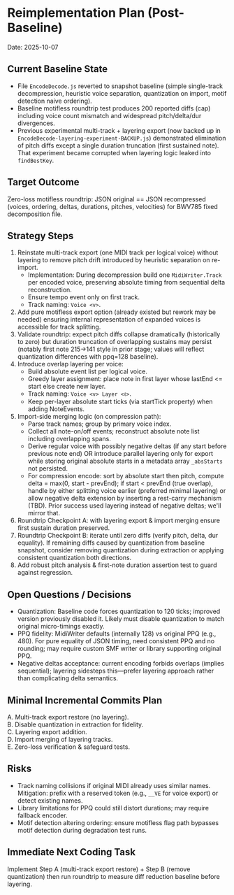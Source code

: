 # Reimplementation Plan (Post-Baseline)

Date: 2025-10-07

## Current Baseline State
- File `EncodeDecode.js` reverted to snapshot baseline (simple single-track decompression, heuristic voice separation, quantization on import, motif detection naive ordering).
- Baseline motifless roundtrip test produces 200 reported diffs (cap) including voice count mismatch and widespread pitch/delta/dur divergences.
- Previous experimental multi-track + layering export (now backed up in `EncodeDecode-layering-experiment-BACKUP.js`) demonstrated elimination of pitch diffs except a single duration truncation (first sustained note). That experiment became corrupted when layering logic leaked into `findBestKey`.

## Target Outcome
Zero-loss motifless roundtrip: JSON original == JSON recompressed (voices, ordering, deltas, durations, pitches, velocities) for BWV785 fixed decomposition file.

## Strategy Steps
1. Reinstate multi-track export (one MIDI track per logical voice) without layering to remove pitch drift introduced by heuristic separation on re-import.
   - Implementation: During decompression build one `MidiWriter.Track` per encoded voice, preserving absolute timing from sequential delta reconstruction.
   - Ensure tempo event only on first track.
   - Track naming: `Voice <v>`.
2. Add pure motifless export option (already existed but rework may be needed) ensuring internal representation of expanded voices is accessible for track splitting.
3. Validate roundtrip: expect pitch diffs collapse dramatically (historically to zero) but duration truncation of overlapping sustains may persist (notably first note 215→141 style in prior stage; values will reflect quantization differences with ppq=128 baseline).
4. Introduce overlap layering per voice:
   - Build absolute event list per logical voice.
   - Greedy layer assignment: place note in first layer whose lastEnd <= start else create new layer.
   - Track naming: `Voice <v> Layer <ℓ>`.
   - Keep per-layer absolute start ticks (via startTick property) when adding NoteEvents.
5. Import-side merging logic (on compression path):
   - Parse track names; group by primary voice index.
   - Collect all note-on/off events; reconstruct absolute note list including overlapping spans.
   - Derive regular voice with possibly negative deltas (if any start before previous note end) OR introduce parallel layering only for export while storing original absolute starts in a metadata array `_absStarts` not persisted.
   - For compression encode: sort by absolute start then pitch, compute delta = max(0, start - prevEnd); if start < prevEnd (true overlap), handle by either splitting voice earlier (preferred minimal layering) or allow negative delta extension by inserting a rest-carry mechanism (TBD). Prior success used layering instead of negative deltas; we'll mirror that.
6. Roundtrip Checkpoint A: with layering export & import merging ensure first sustain duration preserved.
7. Roundtrip Checkpoint B: iterate until zero diffs (verify pitch, delta, dur equality). If remaining diffs caused by quantization from baseline snapshot, consider removing quantization during extraction or applying consistent quantization both directions.
8. Add robust pitch analysis & first-note duration assertion test to guard against regression.

## Open Questions / Decisions
- Quantization: Baseline code forces quantization to 120 ticks; improved version previously disabled it. Likely must disable quantization to match original micro-timings exactly.
- PPQ fidelity: MidiWriter defaults (internally 128) vs original PPQ (e.g., 480). For pure equality of JSON timing, need consistent PPQ and no rounding; may require custom SMF writer or library supporting original PPQ.
- Negative deltas acceptance: current encoding forbids overlaps (implies sequential); layering sidesteps this—prefer layering approach rather than complicating delta semantics.

## Minimal Incremental Commits Plan
A. Multi-track export restore (no layering).  
B. Disable quantization in extraction for fidelity.  
C. Layering export addition.  
D. Import merging of layering tracks.  
E. Zero-loss verification & safeguard tests.

## Risks
- Track naming collisions if original MIDI already uses similar names. Mitigation: prefix with a reserved token (e.g., `__VE` for voice export) or detect existing names.
- Library limitations for PPQ could still distort durations; may require fallback encoder.
- Motif detection altering ordering: ensure motifless flag path bypasses motif detection during degradation test runs.

## Immediate Next Coding Task
Implement Step A (multi-track export restore) + Step B (remove quantization) then run roundtrip to measure diff reduction baseline before layering.

